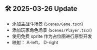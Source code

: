 ## 🛠️ 2025-03-26 Update
- 添加主战斗场景 (`Scenes/Game.tscn`)  
- 添加玩家角色场景 (`Scenes/Player.tscn`)  
- 使用免费 sprite 作为占位图进行原型开发
- 映射： A-left， D-right
